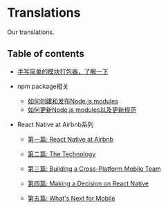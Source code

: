 # Translations
Our translations.

## Table of contents

* [手写简单的模块打包器，了解一下](docs/bundler/README.md)

* npm package相关
    * [如何创建和发布Node.js modules](docs/npm-package/docs/package_publish)
    * [如何更新Node.js modules以及更新规范](docs/npm-package/docs/package_update)

* React Native at Airbnb系列
	 *	[第一篇: React Native at Airbnb](docs/React%20Native%20at%20Airbnb/blogs/React-Native-at-Airbnb.md)

	 * [第二篇: The Technology](docs/React%20Native%20at%20Airbnb/blogs/React-Native-at-Airbnb-The-Technology.md)

	 * [第三篇: Building a Cross-Platform Mobile Team](docs/React%20Native%20at%20Airbnb/blogs/React-Native-At-Airbnb-Building-A-Cross-Platform-Mobile-Team.md)

	 * [第四篇: Making a Decision on React Native](docs/React%20Native%20at%20Airbnb/blogs/React-Native-At-Airbnb-Sunsetting-React-Native.md)

	 * [第五篇: What's Next for Mobile](docs/React%20Native%20at%20Airbnb/blogs/Whats-Next-for-Mobile-at-Airbnb.md)
